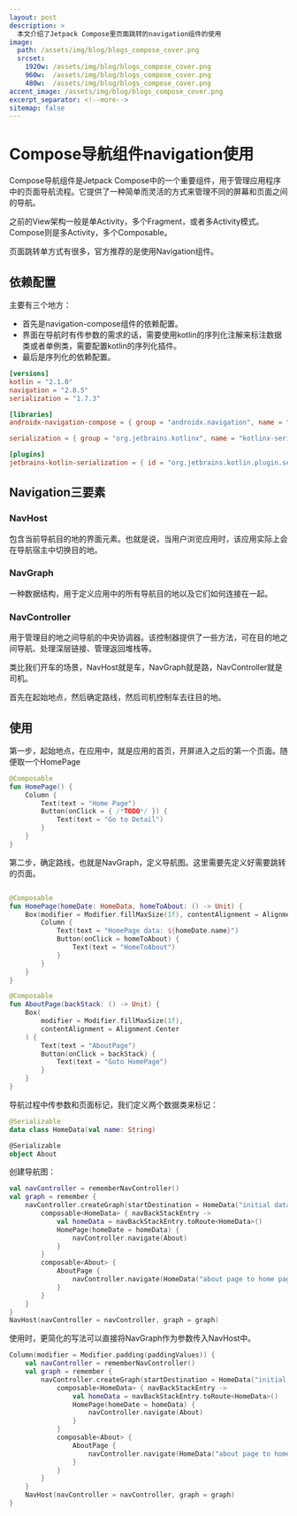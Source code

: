 ```yaml
---
layout: post
description: > 
  本文介绍了Jetpack Compose里页面跳转的navigation组件的使用
image: 
  path: /assets/img/blog/blogs_compose_cover.png
  srcset: 
    1920w: /assets/img/blog/blogs_compose_cover.png
    960w:  /assets/img/blog/blogs_compose_cover.png
    480w:  /assets/img/blog/blogs_compose_cover.png
accent_image: /assets/img/blog/blogs_compose_cover.png
excerpt_separator: <!--more-->
sitemap: false
---
```

# Compose导航组件navigation使用
Compose导航组件是Jetpack Compose中的一个重要组件，用于管理应用程序中的页面导航流程。它提供了一种简单而灵活的方式来管理不同的屏幕和页面之间的导航。

之前的View架构一般是单Activity，多个Fragment，或者多Activity模式。Compose则是多Activity，多个Composable。

页面跳转单方式有很多，官方推荐的是使用Navigation组件。

## 依赖配置
主要有三个地方：
* 首先是navigation-compose组件的依赖配置。
* 界面在导航时有传参数的需求的话，需要使用kotlin的序列化注解来标注数据类或者单例类，需要配置kotlin的序列化插件。
* 最后是序列化的依赖配置。

```toml
[versions]
kotlin = "2.1.0"
navigation = "2.8.5"
serialization = "1.7.3"

[libraries]
androidx-navigation-compose = { group = "androidx.navigation", name = "navigation-compose", version.ref = "navigation" }

serialization = { group = "org.jetbrains.kotlinx", name = "kotlinx-serialization-json", version = "serialization"}

[plugins]
jetbrains-kotlin-serialization = { id = "org.jetbrains.kotlin.plugin.serialization", version.ref = "kotlin" }
```

## Navigation三要素

### NavHost

包含当前导航目的地的界面元素。也就是说，当用户浏览应用时，该应用实际上会在导航宿主中切换目的地。

### NavGraph
一种数据结构，用于定义应用中的所有导航目的地以及它们如何连接在一起。

### NavController

用于管理目的地之间导航的中央协调器。该控制器提供了一些方法，可在目的地之间导航、处理深层链接、管理返回堆栈等。

类比我们开车的场景，NavHost就是车，NavGraph就是路，NavController就是司机。

首先在起始地点，然后确定路线，然后司机控制车去往目的地。

## 使用
第一步，起始地点，在应用中，就是应用的首页，开屏进入之后的第一个页面。随便取一个HomePage

```kotlin
@Composable
fun HomePage() {
    Column {
        Text(text = "Home Page")
        Button(onClick = { /*TODO*/ }) {
            Text(text = "Go to Detail")
        }
    }
}
```

第二步，确定路线，也就是NavGraph，定义导航图。这里需要先定义好需要跳转的页面。

```kotlin

@Composable
fun HomePage(homeDate: HomeData, homeToAbout: () -> Unit) {
    Box(modifier = Modifier.fillMaxSize(1f), contentAlignment = Alignment.Center) {
        Column {
            Text(text = "HomePage data: ${homeDate.name}")
            Button(onClick = homeToAbout) {
                Text(text = "HomeToAbout")
            }
        }
    }
}

@Composable
fun AboutPage(backStack: () -> Unit) {
    Box(
        modifier = Modifier.fillMaxSize(1f),
        contentAlignment = Alignment.Center
    ) {
        Text(text = "AboutPage")
        Button(onClick = backStack) {
            Text(text = "Goto HomePage")
        }
    }
}
```

导航过程中传参数和页面标记，我们定义两个数据类来标记：

```kotlin
@Serializable
data class HomeData(val name: String)

@Serializable
object About
```

创建导航图：

```kotlin
val navController = rememberNavController()
val graph = remember {
    navController.createGraph(startDestination = HomeData("initial data")) {
        composable<HomeData> { navBackStackEntry ->
            val homeData = navBackStackEntry.toRoute<HomeData>()
            HomePage(homeDate = homeData) {
                navController.navigate(About)
            }
        }
        composable<About> {
            AboutPage {
                navController.navigate(HomeData("about page to home page"))
            }
        }
    }
}
NavHost(navController = navController, graph = graph)
```

使用时，更简化的写法可以直接将NavGraph作为参数传入NavHost中。

```kotlin
Column(modifier = Modifier.padding(paddingValues)) {
    val navController = rememberNavController()
    val graph = remember {
        navController.createGraph(startDestination = HomeData("initial data")) {
            composable<HomeData> { navBackStackEntry ->
                val homeData = navBackStackEntry.toRoute<HomeData>()
                HomePage(homeDate = homeData) {
                    navController.navigate(About)
                }
            }
            composable<About> {
                AboutPage {
                    navController.navigate(HomeData("about page to home page"))
                }
            }
        }
    }
    NavHost(navController = navController, graph = graph)
}
```